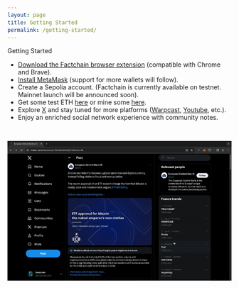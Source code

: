 ```yaml
---
layout: page
title: Getting Started
permalink: /getting-started/
---
```



<span id="getting-started">Getting Started</span>
<ul class='container' style='display list-item;'>
<li>
    <a href="https://chromewebstore.google.com/detail/factchain-community/emgjjedibkjlocjmcjgkeolfkbcicbpl">Download the Factchain browser extension</a> (compatible with Chrome and Brave).
</li>
<li>
    <a href="https://chromewebstore.google.com/detail/metamask/nkbihfbeogaeaoehlefnkodbefgpgknn?hl=fr">Install MetaMask</a>  (support for more wallets will follow).
</li>
<li>
    Create a Sepolia account. (Factchain is currently available on testnet. Mainnet launch will be announced soon).
</li>
<li>
    Get some test ETH <a href="https://sepoliafaucet.com/">here</a> or mine some <a href=" https://sepolia-faucet.pk910.de/">here</a>.
</li>
<li>
    Explore <a href="https://twitter.com/home">X</a> and stay tuned for more platforms (<a href="https://warpcast.com/factchain">Warpcast</a>, <a href="https://www.youtube.com/">Youtube</a>, etc.).
</li>
<li>
    Enjoy an enriched social network experience with community notes.
</li>
</ul>
<br>

![login](assets/login.gif)

<br>